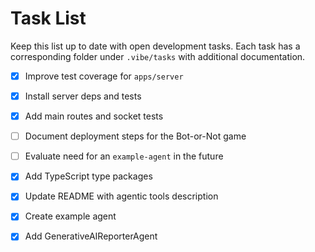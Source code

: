 # Task List

Keep this list up to date with open development tasks. Each task has a
corresponding folder under `.vibe/tasks` with additional documentation.

- [x] Improve test coverage for `apps/server`
- [x] Install server deps and tests
- [x] Add main routes and socket tests
- [ ] Document deployment steps for the Bot-or-Not game
- [ ] Evaluate need for an `example-agent` in the future
- [x] Add TypeScript type packages
- [x] Update README with agentic tools description
- [x] Create example agent
- [x] Add GenerativeAIReporterAgent

